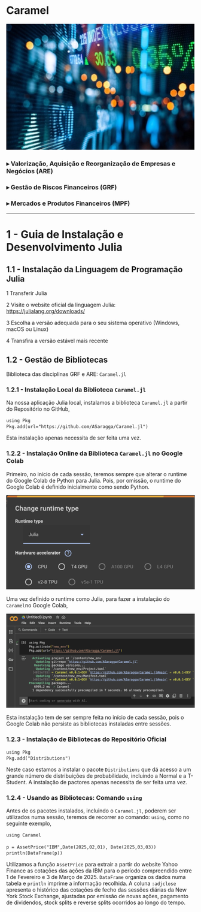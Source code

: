 # Caramel
![](GRF01.jpg?raw=true)
  
### $\blacktriangleright$ Valorização, Aquisição e Reorganização de Empresas e Negócios (ARE)
### $\blacktriangleright$ Gestão de Riscos Financeiros (GRF)
### $\blacktriangleright$ Mercados e Produtos Financeiros (MPF)

***


# 1 - Guia de Instalação e Desenvolvimento Julia

## 1.1 - Instalação da Linguagem de Programação Julia

1 Transferir Julia

2 Visite o website oficial da linguagem Julia: https://julialang.org/downloads/

3 Escolha a versão adequada para o seu sistema operativo (Windows, macOS ou Linux)

4 Transfira a versão estável mais recente

## 1.2 - Gestão de Bibliotecas

Biblioteca das disciplinas GRF e ARE: `Caramel.jl`

### 1.2.1 - Instalação Local da Biblioteca `Caramel.jl`
Na nossa aplicação Julia local, instalamos a biblioteca `Caramel.jl` a partir do Repositório no GitHub,
```
using Pkg
Pkg.add(url="https://github.com/ASaragga/Caramel.jl")
```
Esta instalação apenas necessita de ser feita uma vez.

### 1.2.2 - Instalação Online da Biblioteca `Caramel.jl` no Google Colab
Primeiro, no início de cada sessão, teremos sempre que alterar o runtime do Google Colab de Python para Julia. Pois, por omissão, o runtime do Google Colab  é definido inicialmente como sendo Python.

<p align="center">
  <img src="ColabRuntime.png?raw=true" alt="Colab Runtime" width="700">
</p>

Uma vez definido o runtime como Julia, para fazer a instalação do `Caramel`no Google Colab,

<p align="center">
  <img src="GoogleColab.png?raw=true" alt="Instalação Caramel" width="700">
</p>

Esta instalação tem de ser sempre feita no início de cada sessão, pois o Google Colab não persiste as bibliotecas instaladas entre sessões.

### 1.2.3 - Instalação de Bibliotecas do Repositório Oficial
```
using Pkg
Pkg.add("Distributions")
```
Neste caso estamos a instalar o pacote `Distributions` que dá acesso a um grande número de distribuições de probabilidade, incluindo a Normal e a T-Student.
A instalação de pactores apenas necessita de ser feita uma vez. 

### 1.2.4 - Usando as Bibliotecas: Comando `using`
Antes de os pacotes instalados, incluindo o `Caramel.jl`, poderem ser utilizados numa sessão, teremos de recorrer ao comando: `using`, como no seguinte exemplo,
```
using Caramel

p = AssetPrice("IBM",Date(2025,02,01), Date(2025,03,03))
println(DataFrame(p))
```
Utilizamos a função `AssetPrice` para extrair a partir do website Yahoo Finance as cotações das ações da IBM para o período compreendido entre 1 de Fevereiro e 3 de Março de 2025. `DataFrame` organiza os dados numa tabela e `println` imprime a informação recolhida. A coluna `:adjclose` apresenta o histórico das cotações de fecho das sessões diárias da New York Stock Exchange, ajustadas por emissão de novas ações, pagamento de dividendos, stock splits e reverse splits ocorridos ao longo do tempo.

















